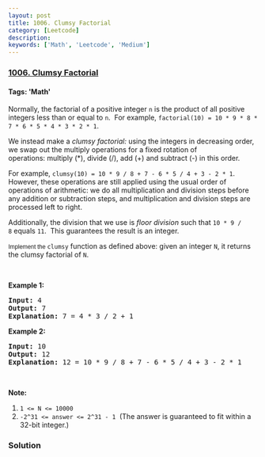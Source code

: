 ```yaml
---
layout: post
title: 1006. Clumsy Factorial
category: [Leetcode]
description: 
keywords: ['Math', 'Leetcode', 'Medium']
---
```

### [1006. Clumsy Factorial](https://leetcode.com/problems/clumsy-factorial)

#### Tags: 'Math'

<div class="content__u3I1 question-content__JfgR"><div><p>Normally, the factorial of a positive integer <code>n</code> is the product of all positive integers less than or equal to <code>n</code>.  For example, <code>factorial(10) = 10 * 9 * 8 * 7 * 6 * 5 * 4 * 3 * 2 * 1</code>.</p>
<p>We instead make a <em>clumsy factorial:</em> using the integers in decreasing order, we swap out the multiply operations for a fixed rotation of operations: multiply (*), divide (/), add (+) and subtract (-) in this order.</p>
<p>For example, <code>clumsy(10) = 10 * 9 / 8 + 7 - 6 * 5 / 4 + 3 - 2 * 1</code>.  However, these operations are still applied using the usual order of operations of arithmetic: we do all multiplication and division steps before any addition or subtraction steps, and multiplication and division steps are processed left to right.</p>
<p>Additionally, the division that we use is <em>floor division</em> such that <code>10 * 9 / 8</code> equals <code>11</code>.  This guarantees the result is an integer.</p>
<p><code><font face="sans-serif, Arial, Verdana, Trebuchet MS">Implement the </font>clumsy</code> function as defined above: given an integer <code>N</code>, it returns the clumsy factorial of <code>N</code>.</p>
<p> </p>
<p><strong>Example 1:</strong></p>
<pre><strong>Input: </strong>4
<strong>Output:</strong> 7
<strong>Explanation:</strong> 7 = 4 * 3 / 2 + 1
</pre>
<p><strong>Example 2:</strong></p>
<pre><strong>Input: </strong><span id="example-input-1-1">10
</span><strong>Output: </strong><span id="example-output-1">12
</span><strong>Explanation: </strong>12 = 10 * 9 / 8 + 7 - 6 * 5 / 4 + 3 - 2 * 1
</pre>
<p> </p>
<p><strong>Note:</strong></p>
<ol>
<li><code>1 &lt;= N &lt;= 10000</code></li>
<li><code>-2^31 &lt;= answer &lt;= 2^31 - 1</code>  (The answer is guaranteed to fit within a 32-bit integer.)</li>
</ol>
</div></div>

### Solution

